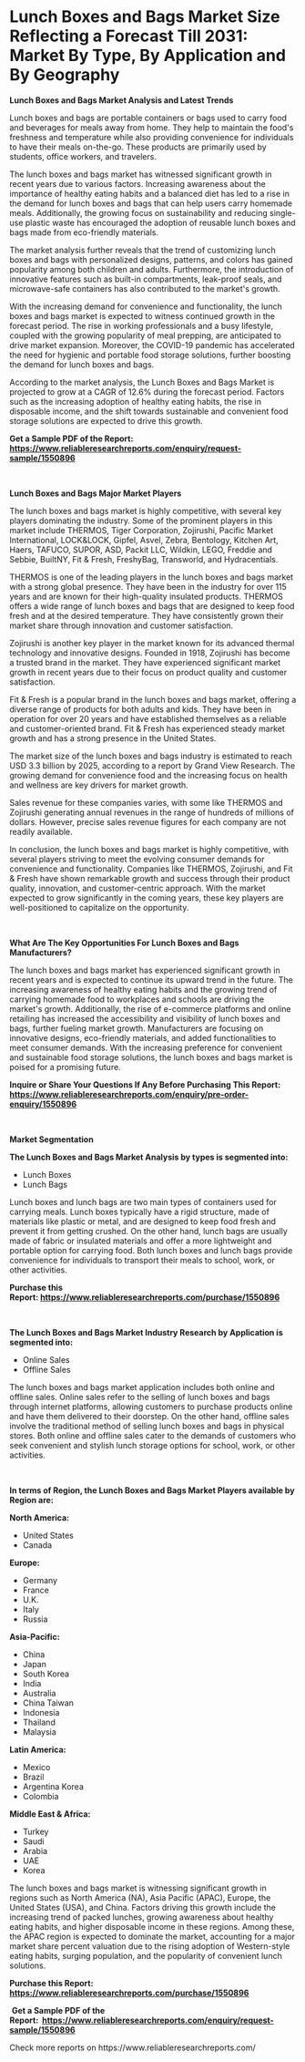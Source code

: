 <p><h1>Lunch Boxes and Bags Market Size Reflecting a Forecast Till 2031: Market By Type, By Application and By Geography</h1></p><p><strong>Lunch Boxes and Bags Market Analysis and Latest Trends</strong></p>
<p><p>Lunch boxes and bags are portable containers or bags used to carry food and beverages for meals away from home. They help to maintain the food's freshness and temperature while also providing convenience for individuals to have their meals on-the-go. These products are primarily used by students, office workers, and travelers.</p><p>The lunch boxes and bags market has witnessed significant growth in recent years due to various factors. Increasing awareness about the importance of healthy eating habits and a balanced diet has led to a rise in the demand for lunch boxes and bags that can help users carry homemade meals. Additionally, the growing focus on sustainability and reducing single-use plastic waste has encouraged the adoption of reusable lunch boxes and bags made from eco-friendly materials.</p><p>The market analysis further reveals that the trend of customizing lunch boxes and bags with personalized designs, patterns, and colors has gained popularity among both children and adults. Furthermore, the introduction of innovative features such as built-in compartments, leak-proof seals, and microwave-safe containers has also contributed to the market's growth.</p><p>With the increasing demand for convenience and functionality, the lunch boxes and bags market is expected to witness continued growth in the forecast period. The rise in working professionals and a busy lifestyle, coupled with the growing popularity of meal prepping, are anticipated to drive market expansion. Moreover, the COVID-19 pandemic has accelerated the need for hygienic and portable food storage solutions, further boosting the demand for lunch boxes and bags.</p><p>According to the market analysis, the Lunch Boxes and Bags Market is projected to grow at a CAGR of 12.6% during the forecast period. Factors such as the increasing adoption of healthy eating habits, the rise in disposable income, and the shift towards sustainable and convenient food storage solutions are expected to drive this growth.</p></p>
<p><strong>Get a Sample PDF of the Report:&nbsp; <a href="https://www.reliableresearchreports.com/enquiry/request-sample/1550896">https://www.reliableresearchreports.com/enquiry/request-sample/1550896</a></strong></p>
<p>&nbsp;</p>
<p><strong>Lunch Boxes and Bags Major Market Players</strong></p>
<p><p>The lunch boxes and bags market is highly competitive, with several key players dominating the industry. Some of the prominent players in this market include THERMOS, Tiger Corporation, Zojirushi, Pacific Market International, LOCK&LOCK, Gipfel, Asvel, Zebra, Bentology, Kitchen Art, Haers, TAFUCO, SUPOR, ASD, Packit LLC, Wildkin, LEGO, Freddie and Sebbie, BuiltNY, Fit & Fresh, FreshyBag, Transworld, and Hydracentials.</p><p>THERMOS is one of the leading players in the lunch boxes and bags market with a strong global presence. They have been in the industry for over 115 years and are known for their high-quality insulated products. THERMOS offers a wide range of lunch boxes and bags that are designed to keep food fresh and at the desired temperature. They have consistently grown their market share through innovation and customer satisfaction.</p><p>Zojirushi is another key player in the market known for its advanced thermal technology and innovative designs. Founded in 1918, Zojirushi has become a trusted brand in the market. They have experienced significant market growth in recent years due to their focus on product quality and customer satisfaction.</p><p>Fit & Fresh is a popular brand in the lunch boxes and bags market, offering a diverse range of products for both adults and kids. They have been in operation for over 20 years and have established themselves as a reliable and customer-oriented brand. Fit & Fresh has experienced steady market growth and has a strong presence in the United States.</p><p>The market size of the lunch boxes and bags industry is estimated to reach USD 3.3 billion by 2025, according to a report by Grand View Research. The growing demand for convenience food and the increasing focus on health and wellness are key drivers for market growth.</p><p>Sales revenue for these companies varies, with some like THERMOS and Zojirushi generating annual revenues in the range of hundreds of millions of dollars. However, precise sales revenue figures for each company are not readily available.</p><p>In conclusion, the lunch boxes and bags market is highly competitive, with several players striving to meet the evolving consumer demands for convenience and functionality. Companies like THERMOS, Zojirushi, and Fit & Fresh have shown remarkable growth and success through their product quality, innovation, and customer-centric approach. With the market expected to grow significantly in the coming years, these key players are well-positioned to capitalize on the opportunity.</p></p>
<p>&nbsp;</p>
<p><strong>What Are The Key Opportunities For Lunch Boxes and Bags Manufacturers?</strong></p>
<p><p>The lunch boxes and bags market has experienced significant growth in recent years and is expected to continue its upward trend in the future. The increasing awareness of healthy eating habits and the growing trend of carrying homemade food to workplaces and schools are driving the market's growth. Additionally, the rise of e-commerce platforms and online retailing has increased the accessibility and visibility of lunch boxes and bags, further fueling market growth. Manufacturers are focusing on innovative designs, eco-friendly materials, and added functionalities to meet consumer demands. With the increasing preference for convenient and sustainable food storage solutions, the lunch boxes and bags market is poised for a promising future.</p></p>
<p><strong>Inquire or Share Your Questions If Any Before Purchasing This Report: <a href="https://www.reliableresearchreports.com/enquiry/pre-order-enquiry/1550896">https://www.reliableresearchreports.com/enquiry/pre-order-enquiry/1550896</a></strong></p>
<p>&nbsp;</p>
<p><strong>Market Segmentation</strong></p>
<p><strong>The Lunch Boxes and Bags Market Analysis by types is segmented into:</strong></p>
<p><ul><li>Lunch Boxes</li><li>Lunch Bags</li></ul></p>
<p><p>Lunch boxes and lunch bags are two main types of containers used for carrying meals. Lunch boxes typically have a rigid structure, made of materials like plastic or metal, and are designed to keep food fresh and prevent it from getting crushed. On the other hand, lunch bags are usually made of fabric or insulated materials and offer a more lightweight and portable option for carrying food. Both lunch boxes and lunch bags provide convenience for individuals to transport their meals to school, work, or other activities.</p></p>
<p><strong>Purchase this Report:&nbsp;<a href="https://www.reliableresearchreports.com/purchase/1550896">https://www.reliableresearchreports.com/purchase/1550896</a></strong></p>
<p>&nbsp;</p>
<p><strong>The Lunch Boxes and Bags Market Industry Research by Application is segmented into:</strong></p>
<p><ul><li>Online Sales</li><li>Offline Sales</li></ul></p>
<p><p>The lunch boxes and bags market application includes both online and offline sales. Online sales refer to the selling of lunch boxes and bags through internet platforms, allowing customers to purchase products online and have them delivered to their doorstep. On the other hand, offline sales involve the traditional method of selling lunch boxes and bags in physical stores. Both online and offline sales cater to the demands of customers who seek convenient and stylish lunch storage options for school, work, or other activities.</p></p>
<p>&nbsp;</p>
<p><strong>In terms of Region, the Lunch Boxes and Bags Market Players available by Region are:</strong></p>
<p>
    <p> <strong> North America: </strong>
        <ul>
            <li>United States</li>
            <li>Canada</li>
        </ul>
        </p> 
    <p> <strong> Europe: </strong>
        <ul>
            <li>Germany</li>
            <li>France</li>
            <li>U.K.</li>
            <li>Italy</li>
            <li>Russia</li>
        </ul>
        </p> 
    <p> <strong> Asia-Pacific: </strong>
        <ul>
            <li>China</li>
            <li>Japan</li>
            <li>South Korea</li>
            <li>India</li>
            <li>Australia</li>
            <li>China Taiwan</li>
            <li>Indonesia</li>
            <li>Thailand</li>
            <li>Malaysia</li>
        </ul>
        </p> 
    <p> <strong> Latin America: </strong>
        <ul>
            <li>Mexico</li>
            <li>Brazil</li>
            <li>Argentina Korea</li>
            <li>Colombia</li>
        </ul>
        </p> 
    <p> <strong> Middle East & Africa: </strong>
        <ul>
            <li>Turkey</li>
            <li>Saudi</li>
            <li>Arabia</li>
            <li>UAE</li>
            <li>Korea</li>
        </ul>
    </p>
    </p>
<p><p>The lunch boxes and bags market is witnessing significant growth in regions such as North America (NA), Asia Pacific (APAC), Europe, the United States (USA), and China. Factors driving this growth include the increasing trend of packed lunches, growing awareness about healthy eating habits, and higher disposable income in these regions. Among these, the APAC region is expected to dominate the market, accounting for a major market share percent valuation due to the rising adoption of Western-style eating habits, surging population, and the popularity of convenient lunch solutions.</p></p>
<p><strong>Purchase this Report: <a href="https://www.reliableresearchreports.com/purchase/1550896">https://www.reliableresearchreports.com/purchase/1550896</a></strong></p>
<p>&nbsp;<strong>Get a Sample PDF of the Report:&nbsp;&nbsp;<a href="https://www.reliableresearchreports.com/enquiry/request-sample/1550896">https://www.reliableresearchreports.com/enquiry/request-sample/1550896</a></strong></p>
<p><strong></strong></p>
<p>Check more reports on https://www.reliableresearchreports.com/</p>